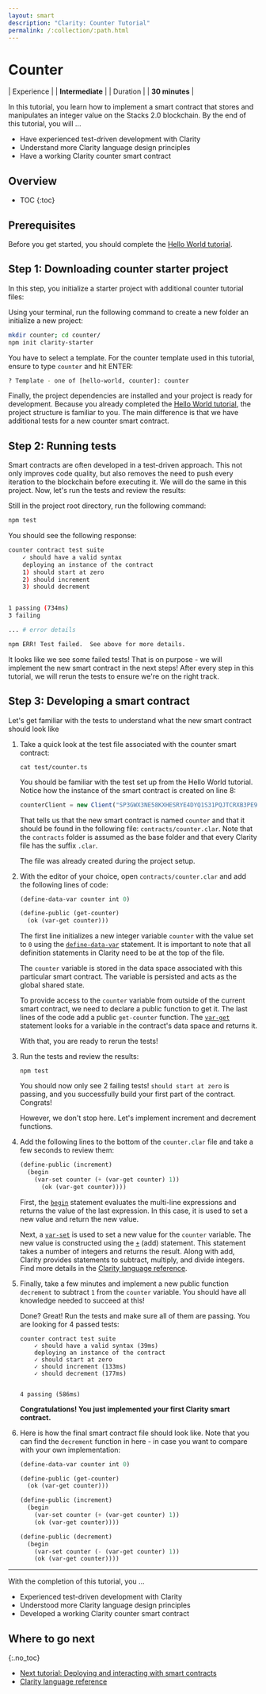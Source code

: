 ```yaml
---
layout: smart
description: "Clarity: Counter Tutorial"
permalink: /:collection/:path.html
---
```

# Counter

| Experience | | **Intermediate**  |
| Duration | | **30 minutes** |

In this tutorial, you learn how to implement a smart contract that stores and manipulates an integer value on the Stacks 2.0 blockchain. By the end of this tutorial, you will ...

* Have experienced test-driven development with Clarity
* Understand more Clarity language design principles
* Have a working Clarity counter smart contract

## Overview

* TOC
{:toc}

## Prerequisites

Before you get started, you should complete the [Hello World tutorial](tutorial.html).

## Step 1: Downloading counter starter project

In this step, you initialize a starter project with additional counter tutorial files:

Using your terminal, run the following command to create a new folder an initialize a new project:

```bash
mkdir counter; cd counter/
npm init clarity-starter
```

You have to select a template. For the counter template used in this tutorial, ensure to type `counter` and hit ENTER:

```bash
? Template - one of [hello-world, counter]: counter
```

Finally, the project dependencies are installed and your project is ready for development. Because you already completed the [Hello World tutorial](tutorial.html), the project structure is familiar to you. The main difference is that we have additional tests for a new counter smart contract.

## Step 2: Running tests

Smart contracts are often developed in a test-driven approach. This not only improves code quality, but also removes the need to push every iteration to the blockchain before executing it. We will do the same in this project. Now, let's run the tests and review the results:

Still in the project root directory, run the following command:

```bash
npm test
```

You should see the following response:

```bash
counter contract test suite
    ✓ should have a valid syntax
    deploying an instance of the contract
    1) should start at zero
    2) should increment
    3) should decrement


1 passing (734ms)
3 failing

... # error details

npm ERR! Test failed.  See above for more details.
```

It looks like we see some failed tests! That is on purpose - we will implement the new smart contract in the next steps! After every step in this tutorial, we will rerun the tests to ensure we're on the right track.

## Step 3: Developing a smart contract

Let's get familiar with the tests to understand what the new smart contract should look like

1. Take a quick look at the test file associated with the counter smart contract:

    ```shell
    cat test/counter.ts
    ```

    You should be familiar with the test set up from the Hello World tutorial. Notice how the instance of the smart contract is created on line 8:

    ```js
    counterClient = new Client("SP3GWX3NE58KXHESRYE4DYQ1S31PQJTCRXB3PE9SB.counter", "counter", provider);
    ```

    That tells us that the new smart contract is named `counter` and that it should be found in the following file: `contracts/counter.clar`. Note that the `contracts` folder is assumed as the base folder and that every Clarity file has the suffix `.clar`.

    The file was already created during the project setup.

2. With the editor of your choice, open `contracts/counter.clar` and add the following lines of code:

    ```cl
    (define-data-var counter int 0)

    (define-public (get-counter)
      (ok (var-get counter)))
    ```

    The first line initializes a new integer variable `counter` with the value set to `0` using the [`define-data-var`](https://docs.blockstack.org/core/smart/clarityref#define-data-var) statement. It is important to note that all definition statements in Clarity need to be at the top of the file.

    The `counter` variable is stored in the data space associated with this particular smart contract. The variable is persisted and acts as the global shared state.

    To provide access to the `counter` variable from outside of the current smart contract, we need to declare a public function to get it. The last lines of the code add a public `get-counter` function. The [`var-get`](https://docs.blockstack.org/core/smart/clarityref#var-get) statement looks for a variable in the contract's data space and returns it.

    With that, you are ready to rerun the tests!

3. Run the tests and review the results:

    ```shell
    npm test
    ```

    You should now only see 2 failing tests! `should start at zero` is passing, and you successfully build your first part of the contract. Congrats!

    However, we don't stop here. Let's implement increment and decrement functions.

4. Add the following lines to the bottom of the `counter.clar` file and take a few seconds to review them:

    ```cl
    (define-public (increment)
      (begin
        (var-set counter (+ (var-get counter) 1))
          (ok (var-get counter))))
    ```

    First, the [`begin`](https://docs.blockstack.org/core/smart/clarityref#begin) statement evaluates the multi-line expressions and returns the value of the last expression. In this case, it is used to set a new value and return the new value.

    Next, a [`var-set`](https://docs.blockstack.org/core/smart/clarityref#var-set) is used to set a new value for the `counter` variable. The new value is constructed using the [`+`](https://docs.blockstack.org/core/smart/clarityref#-add) (add) statement. This statement takes a number of integers and returns the result. Along with add, Clarity provides statements to subtract, multiply, and divide integers. Find more details in the [Clarity language reference](https://docs.blockstack.org/core/smart/clarityref).

5. Finally, take a few minutes and implement a new public function `decrement` to subtract `1` from the `counter` variable. You should have all knowledge needed to succeed at this!

    Done? Great! Run the tests and make sure all of them are passing. You are looking for 4 passed tests:

    ```shell
    counter contract test suite
        ✓ should have a valid syntax (39ms)
        deploying an instance of the contract
        ✓ should start at zero
        ✓ should increment (133ms)
        ✓ should decrement (177ms)


    4 passing (586ms)
    ```

    **Congratulations! You just implemented your first Clarity smart contract.**

6. Here is how the final smart contract file should look like. Note that you can find the `decrement` function in here - in case you want to compare with your own implementation:

    ```cl
    (define-data-var counter int 0)

    (define-public (get-counter)
      (ok (var-get counter)))

    (define-public (increment)
      (begin
        (var-set counter (+ (var-get counter) 1))
        (ok (var-get counter))))

    (define-public (decrement)
      (begin
        (var-set counter (- (var-get counter) 1))
        (ok (var-get counter))))
    ```

---

With the completion of this tutorial, you ...

* Experienced test-driven development with Clarity
* Understood more Clarity language design principles
* Developed a working Clarity counter smart contract

## Where to go next

{:.no_toc}

* <a href="tutorial-deploy-call.html">Next tutorial: Deploying and interacting with smart contracts</a>
* <a href="clarityRef.html">Clarity language reference</a>
